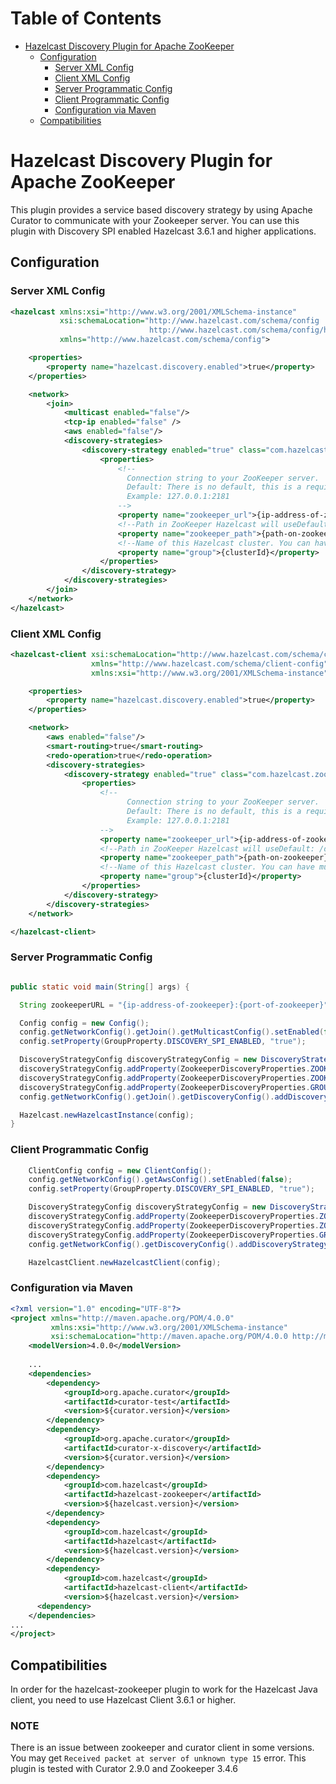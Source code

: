 # Table of Contents

* [Hazelcast Discovery Plugin for Apache ZooKeeper](#hazelcast-discovery-plugin-for-apache-zooKeeper)
  * [Configuration](#configuration)
    * [Server XML Config](#server-xml-config)
    * [Client XML Config](#client-xml-config)
    * [Server Programmatic Config](#server-programmatic-config)
    * [Client Programmatic Config](#client-programmatic-config)
    * [Configuration via Maven](#configuration-via-maven)
  * [Compatibilities](#compatibilities)


# Hazelcast Discovery Plugin for Apache ZooKeeper

This plugin provides a service based discovery strategy by using Apache Curator to communicate with your Zookeeper server. You can use this plugin with Discovery SPI enabled Hazelcast 3.6.1 and higher  applications.

## Configuration

### Server XML Config  

```xml
<hazelcast xmlns:xsi="http://www.w3.org/2001/XMLSchema-instance"
           xsi:schemaLocation="http://www.hazelcast.com/schema/config
                               http://www.hazelcast.com/schema/config/hazelcast-config-3.6.xsd"
           xmlns="http://www.hazelcast.com/schema/config">

    <properties>
        <property name="hazelcast.discovery.enabled">true</property>
    </properties>

    <network>
        <join>
            <multicast enabled="false"/>
            <tcp-ip enabled="false" />
            <aws enabled="false"/>
            <discovery-strategies>
                <discovery-strategy enabled="true" class="com.hazelcast.zookeeper.ZookeeperDiscoveryStrategy">
                    <properties>
                        <!--
                          Connection string to your ZooKeeper server.
                          Default: There is no default, this is a required property.
                          Example: 127.0.0.1:2181
                        -->
                        <property name="zookeeper_url">{ip-address-of-zookeeper}:{port-of-zookeeper}</property>
                        <!--Path in ZooKeeper Hazelcast will useDefault: /discovery/hazelcast -->
                        <property name="zookeeper_path">{path-on-zookeeper}</property>
                        <!--Name of this Hazelcast cluster. You can have multiple distinct clusters to use the same ZooKeeper installation.-->
                        <property name="group">{clusterId}</property>
                    </properties>
                </discovery-strategy>
            </discovery-strategies>
        </join>
    </network>
</hazelcast>
```

### Client XML Config

```xml
<hazelcast-client xsi:schemaLocation="http://www.hazelcast.com/schema/client-config hazelcast-client-config-3.6.xsd"
                  xmlns="http://www.hazelcast.com/schema/client-config"
                  xmlns:xsi="http://www.w3.org/2001/XMLSchema-instance">

    <properties>
        <property name="hazelcast.discovery.enabled">true</property>
    </properties>

    <network>
        <aws enabled="false"/>
        <smart-routing>true</smart-routing>
        <redo-operation>true</redo-operation>
        <discovery-strategies>
            <discovery-strategy enabled="true" class="com.hazelcast.zookeeper.ZookeeperDiscoveryStrategy">
                <properties>
                    <!--
                          Connection string to your ZooKeeper server.
                          Default: There is no default, this is a required property.
                          Example: 127.0.0.1:2181
                    -->
                    <property name="zookeeper_url">{ip-address-of-zookeeper}:{port-of-zookeeper}</property>
                    <!--Path in ZooKeeper Hazelcast will useDefault: /discovery/hazelcast -->
                    <property name="zookeeper_path">{path-on-zookeeper}</property>
                    <!--Name of this Hazelcast cluster. You can have multiple distinct clusters to use the same ZooKeeper installation.-->
                    <property name="group">{clusterId}</property>
                </properties>
            </discovery-strategy>
        </discovery-strategies>
    </network>

</hazelcast-client>
```
### Server Programmatic Config

```java

public static void main(String[] args) {

  String zookeeperURL = "{ip-address-of-zookeeper}:{port-of-zookeeper}";

  Config config = new Config();
  config.getNetworkConfig().getJoin().getMulticastConfig().setEnabled(false);
  config.setProperty(GroupProperty.DISCOVERY_SPI_ENABLED, "true");

  DiscoveryStrategyConfig discoveryStrategyConfig = new DiscoveryStrategyConfig(new ZookeeperDiscoveryStrategyFactory());
  discoveryStrategyConfig.addProperty(ZookeeperDiscoveryProperties.ZOOKEEPER_URL.key(), "{ip-address-of-zookeeper}:{port-of-zookeeper}");
  discoveryStrategyConfig.addProperty(ZookeeperDiscoveryProperties.ZOOKEEPER_PATH.key(), "{path-on-zookeeper}");
  discoveryStrategyConfig.addProperty(ZookeeperDiscoveryProperties.GROUP.key(), "{clusterId}");
  config.getNetworkConfig().getJoin().getDiscoveryConfig().addDiscoveryStrategyConfig(dicoveryStrategyConfig);

  Hazelcast.newHazelcastInstance(config);
}
```

### Client Programmatic Config

```java
    ClientConfig config = new ClientConfig();
    config.getNetworkConfig().getAwsConfig().setEnabled(false);
    config.setProperty(GroupProperty.DISCOVERY_SPI_ENABLED, "true");

    DiscoveryStrategyConfig discoveryStrategyConfig = new DiscoveryStrategyConfig(new ZookeeperDiscoveryStrategyFactory());
    discoveryStrategyConfig.addProperty(ZookeeperDiscoveryProperties.ZOOKEEPER_URL.key(), "{ip-address-of-zookeeper}:{port-of-zookeeper}");
    discoveryStrategyConfig.addProperty(ZookeeperDiscoveryProperties.ZOOKEEPER_PATH.key(), "{path-on-zookeeper}");
    discoveryStrategyConfig.addProperty(ZookeeperDiscoveryProperties.GROUP.key(), "{clusterId}");
    config.getNetworkConfig().getDiscoveryConfig().addDiscoveryStrategyConfig(dicoveryStrategyConfig);

    HazelcastClient.newHazelcastClient(config);

```
### Configuration via Maven

```xml
<?xml version="1.0" encoding="UTF-8"?>
<project xmlns="http://maven.apache.org/POM/4.0.0"
         xmlns:xsi="http://www.w3.org/2001/XMLSchema-instance"
         xsi:schemaLocation="http://maven.apache.org/POM/4.0.0 http://maven.apache.org/xsd/maven-4.0.0.xsd">
    <modelVersion>4.0.0</modelVersion>
      
    ...  
    <dependencies>
        <dependency>
            <groupId>org.apache.curator</groupId>
            <artifactId>curator-test</artifactId>
            <version>${curator.version}</version>
        </dependency>
        <dependency>
            <groupId>org.apache.curator</groupId>
            <artifactId>curator-x-discovery</artifactId>
            <version>${curator.version}</version>
        </dependency>
        <dependency>
            <groupId>com.hazelcast</groupId>
            <artifactId>hazelcast-zookeeper</artifactId>
            <version>${hazelcast.version}</version>
        </dependency>
        <dependency>
            <groupId>com.hazelcast</groupId>
            <artifactId>hazelcast</artifactId>
            <version>${hazelcast.version}</version>
        </dependency>
        <dependency>
            <groupId>com.hazelcast</groupId>
            <artifactId>hazelcast-client</artifactId>
            <version>${hazelcast.version}</version>
      <dependency>
    </dependencies>
...
</project>
```

## Compatibilities

In order for the hazelcast-zookeeper plugin to work for the Hazelcast Java client, you need to use Hazelcast Client 3.6.1 or higher.


### NOTE
There is an issue between zookeeper and curator client in some versions. You may get `Received packet at server of unknown type 15` error.
This plugin is tested with Curator 2.9.0 and Zookeeper 3.4.6
